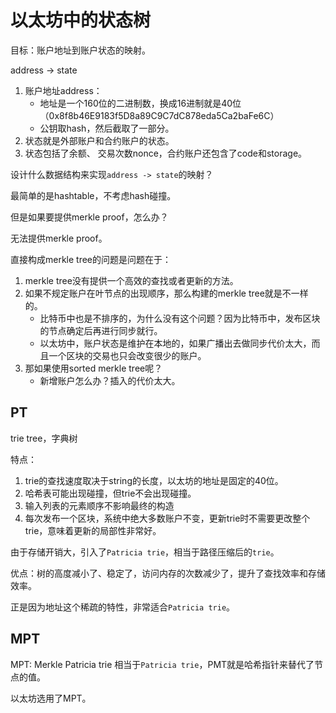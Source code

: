 
# 以太坊中的状态树

目标：账户地址到账户状态的映射。

address -> state
1. 账户地址address：
    - 地址是一个160位的二进制数，换成16进制就是40位（0x8f8b46E9183f5D8a89C9C7dC878eda5Ca2baFe6C）
    - 公钥取hash，然后截取了一部分。
2. 状态就是外部账户和合约账户的状态。
3. 状态包括了余额、 交易次数nonce，合约账户还包含了code和storage。

设计什么数据结构来实现`address -> state`的映射？

最简单的是hashtable，不考虑hash碰撞。

但是如果要提供merkle proof，怎么办？

无法提供merkle proof。

直接构成merkle tree的问题是问题在于：
1. merkle tree没有提供一个高效的查找或者更新的方法。
2. 如果不规定账户在叶节点的出现顺序，那么构建的merkle tree就是不一样的。
    - 比特币中也是不排序的，为什么没有这个问题？因为比特币中，发布区块的节点确定后再进行同步就行。
    - 以太坊中，账户状态是维护在本地的，如果广播出去做同步代价太大，而且一个区块的交易也只会改变很少的账户。
3. 那如果使用sorted merkle tree呢？
    - 新增账户怎么办？插入的代价太大。


## PT

trie tree，字典树

特点：
1. trie的查找速度取决于string的长度，以太坊的地址是固定的40位。
2. 哈希表可能出现碰撞，但trie不会出现碰撞。
3. 输入列表的元素顺序不影响最终的构造
4. 每次发布一个区块，系统中绝大多数账户不变，更新trie时不需要更改整个trie，意味着更新的局部性非常好。

由于存储开销大，引入了`Patricia trie`，相当于路径压缩后的`trie`。


优点：树的高度减小了、稳定了，访问内存的次数减少了，提升了查找效率和存储效率。

正是因为地址这个稀疏的特性，非常适合`Patricia trie`。

## MPT
MPT: Merkle Patricia trie
相当于`Patricia trie`，PMT就是哈希指针来替代了节点的值。

以太坊选用了MPT。
